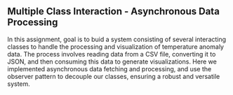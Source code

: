 ## Multiple Class Interaction - Asynchronous Data Processing

In this assignment, goal is to buid a system consisting of several interacting classes to handle the processing and visualization of temperature anomaly data. The process involves reading data from a CSV file, converting it to JSON, and then consuming this data to generate visualizations. Here we implemented asynchronous data fetching and processing, and use the observer pattern to decouple our classes, ensuring a robust and versatile system.
